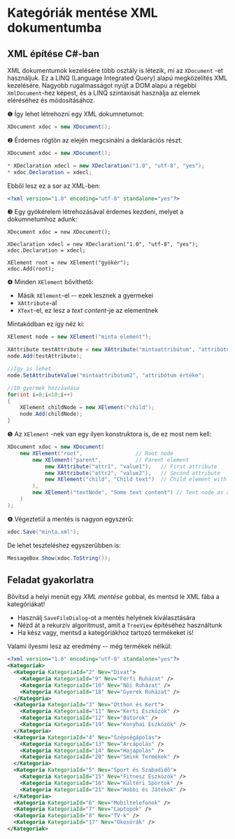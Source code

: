 # Kategóriák mentése XML dokumentumba

## XML építése C#-ban

XML dokumentumok kezelésére több osztály is létezik, mi az `XDocument` -et használjuk. Ez a LINQ (Language Integrated Query) alapú megközelítés XML kezelésére. Nagyobb rugalmasságot nyújt a DOM alapú a régebbi `XmlDocument`-hez képest, és a LINQ szintaxisát használja az elemek eléréséhez és módosításához.

❶ Így lehet létrehozni egy XML dokumnetumot:

``` csharp
XDocument xdoc = new XDocument();
```

&#10103; Érdemes rögtön az elején megcsinálni a deklarációs részt:

```cs
XDocument xdoc = new XDocument();

* XDeclaration xdecl = new XDeclaration("1.0", "utf-8", "yes");
* xdoc.Declaration = xdecl;
```

Ebből lesz ez a sor az XML-ben:
```xml
<?xml version="1.0" encoding="utf-8" standalone="yes"?>
```

&#10104; Egy gyökérelem létrehozásával érdemes kezdeni, melyet a dokumnetumhoz adunk:

```
XDocument xdoc = new XDocument();

XDeclaration xdecl = new XDeclaration("1.0", "utf-8", "yes");
xdoc.Declaration = xdecl;

XElement root = new XElement("gyökér");
xdoc.Add(root);
```

&#10105; Minden `XElement` bővíthető:

- Másik `XElement`-el -- ezek lesznek a gyermekei
- `XAttribute`-al
- `XText`-el, ez lesz a _text content_-je az elementnek

Mintakódban ez így néz ki:

```csharp
XElement node = new XElement("minta element");

XAttribute testAttribute = new XAttribute("mintaattribútum", "attribótum értéke");
node.Add(testAttribute);

//Igy is lehet
node.SetAttributeValue("mintaattribútum2", "attribótum értéke";

//10 gyermek hozzáadása
for(int i=0;i<10;i++)
{
	XElement childNode = new XElement("child");
	node.Add(childNode);
}
```



&#10106; Az `XElement` -nek van egy ilyen konstruktora is, de ez most nem kell:

```csharp
XDocument xdoc = new XDocument(
	new XElement("root",                 // Root node
		new XElement("parent",           // Parent element
			new XAttribute("attr1", "value1"),   // First attribute
			new XAttribute("attr2", "value2"),   // Second attribute
			new XElement("child", "Child text")  // Child element with text
		),
		new XElement("textNode", "Some text content") // Text node as a separate element
	)
);
```

&#10107; Végeztetül a mentés is nagyon egyszerű:

``` csharp
xdoc.Save("minta.xml");
```

De lehet teszteléshez egyszerűbben is:

```csharp
MessageBox.Show(xdoc.ToString());
```



## Feladat gyakorlatra

Bővítsd a helyi menüt egy _XML mentése_ gobbal, és mentsd le XML fába a kategóriákat!

- Használj `SaveFileDialog`-ot a mentés helyének kiválasztására
- Nézd át a rekurzív algoritmust, amit a `TreeView` építéséhez használtunk
- Ha kész vagy, mentsd a kategóriákhoz tartozó termékeket is!

Valami ilyesmi lesz az eredmény -- még termékek nélkül:

``` xml
<?xml version="1.0" encoding="utf-8" standalone="yes"?>
<Kategoriak>
  <Kategoria KategoriaId="2" Nev="Divat">
    <Kategoria KategoriaId="9" Nev="Férfi Ruházat" />
    <Kategoria KategoriaId="10" Nev="Nõi Ruházat" />
    <Kategoria KategoriaId="18" Nev="Gyerek Ruházat" />
  </Kategoria>
  <Kategoria KategoriaId="3" Nev="Otthon és Kert">
    <Kategoria KategoriaId="11" Nev="Kerti Eszközök" />
    <Kategoria KategoriaId="12" Nev="Bútorok" />
    <Kategoria KategoriaId="19" Nev="Konyhai Eszközök" />
  </Kategoria>
  <Kategoria KategoriaId="4" Nev="Szépségápolás">
    <Kategoria KategoriaId="13" Nev="Arcápolás" />
    <Kategoria KategoriaId="14" Nev="Hajápolás" />
    <Kategoria KategoriaId="20" Nev="Smink Termékek" />
  </Kategoria>
  <Kategoria KategoriaId="5" Nev="Sport és Szabadidõ">
    <Kategoria KategoriaId="15" Nev="Fitnesz Eszközök" />
    <Kategoria KategoriaId="16" Nev="Kültéri Sportok" />
    <Kategoria KategoriaId="21" Nev="Hobbi és Játékok" />
  </Kategoria>
  <Kategoria KategoriaId="6" Nev="Mobiltelefonok" />
  <Kategoria KategoriaId="7" Nev="Laptopok" />
  <Kategoria KategoriaId="8" Nev="TV-k" />
  <Kategoria KategoriaId="17" Nev="Okosórák" />
</Kategoriak>
```

